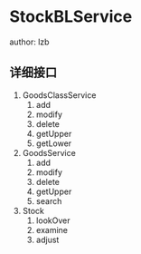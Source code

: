 # StockBLService #

author: lzb
## 详细接口 ##
1. GoodsClassService
	1. add
	2. modify
	3. delete
	4. getUpper
	5. getLower
2. GoodsService
	1. add
	2. modify
	3. delete
	4. getUpper
	5. search
3. Stock
	1. lookOver
	2. examine
	3. adjust
